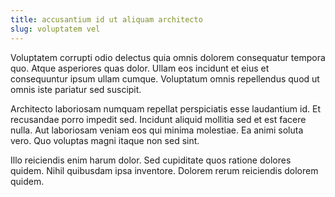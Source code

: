 ```yaml
---
title: accusantium id ut aliquam architecto
slug: voluptatem vel
---
```


Voluptatem corrupti odio delectus quia omnis dolorem consequatur tempora quo. Atque asperiores quas dolor. Ullam eos incidunt et eius et consequuntur ipsum ullam cumque. Voluptatum omnis repellendus quod ut omnis iste pariatur sed suscipit.

Architecto laboriosam numquam repellat perspiciatis esse laudantium id. Et recusandae porro impedit sed. Incidunt aliquid mollitia sed et est facere nulla. Aut laboriosam veniam eos qui minima molestiae. Ea animi soluta vero. Quo voluptas magni itaque non sed sint.

Illo reiciendis enim harum dolor. Sed cupiditate quos ratione dolores quidem. Nihil quibusdam ipsa inventore. Dolorem rerum reiciendis dolorem quidem.
